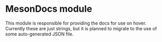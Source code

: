 # MesonDocs module
This module is responsible for providing the docs for use on hover. Currently these are just strings, but it is planned to migrate to the use of some
auto-generated JSON file.

